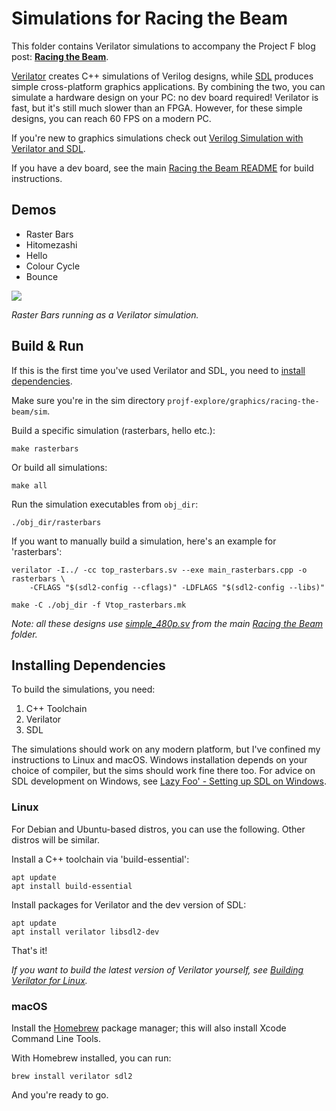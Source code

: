 # Simulations for Racing the Beam

This folder contains Verilator simulations to accompany the Project F blog post: **[Racing the Beam](https://projectf.io/posts/racing-the-beam/)**.

[Verilator](https://www.veripool.org/verilator/) creates C++ simulations of Verilog designs, while [SDL](https://www.libsdl.org) produces simple cross-platform graphics applications. By combining the two, you can simulate a hardware design on your PC: no dev board required! Verilator is fast, but it's still much slower than an FPGA. However, for these simple designs, you can reach 60 FPS on a modern PC.

If you're new to graphics simulations check out [Verilog Simulation with Verilator and SDL](https://projectf.io/posts/verilog-sim-verilator-sdl/).

If you have a dev board, see the main [Racing the Beam README](../README.md) for build instructions.

## Demos

* Raster Bars
* Hitomezashi
* Hello
* Colour Cycle
* Bounce

![](../../../doc/img/rasterbars.png?raw=true "")

_Raster Bars running as a Verilator simulation._

## Build & Run

If this is the first time you've used Verilator and SDL, you need to [install dependencies](#installing-dependencies).

Make sure you're in the sim directory `projf-explore/graphics/racing-the-beam/sim`.

Build a specific simulation (rasterbars, hello etc.):

```shell
make rasterbars
```

Or build all simulations:

```shell
make all
```

Run the simulation executables from `obj_dir`:

```shell
./obj_dir/rasterbars
```

If you want to manually build a simulation, here's an example for 'rasterbars':

```shell
verilator -I../ -cc top_rasterbars.sv --exe main_rasterbars.cpp -o rasterbars \
    -CFLAGS "$(sdl2-config --cflags)" -LDFLAGS "$(sdl2-config --libs)"

make -C ./obj_dir -f Vtop_rasterbars.mk
```

_Note: all these designs use [simple_480p.sv](../simple_480p.sv) from the main [Racing the Beam](../) folder._

## Installing Dependencies

To build the simulations, you need:

1. C++ Toolchain
2. Verilator
3. SDL

The simulations should work on any modern platform, but I've confined my instructions to Linux and macOS. Windows installation depends on your choice of compiler, but the sims should work fine there too. For advice on SDL development on Windows, see [Lazy Foo' - Setting up SDL on Windows](https://lazyfoo.net/tutorials/SDL/01_hello_SDL/windows/index.php).

### Linux

For Debian and Ubuntu-based distros, you can use the following. Other distros will be similar.

Install a C++ toolchain via 'build-essential':

```shell
apt update
apt install build-essential
```

Install packages for Verilator and the dev version of SDL:

```shell
apt update
apt install verilator libsdl2-dev
```

That's it!

_If you want to build the latest version of Verilator yourself, see [Building Verilator for Linux](https://projectf.io/posts/building-ice40-fpga-toolchain/#verilator)._

### macOS

Install the [Homebrew](https://brew.sh/) package manager; this will also install Xcode Command Line Tools.

With Homebrew installed, you can run:

```shell
brew install verilator sdl2
```

And you're ready to go.
